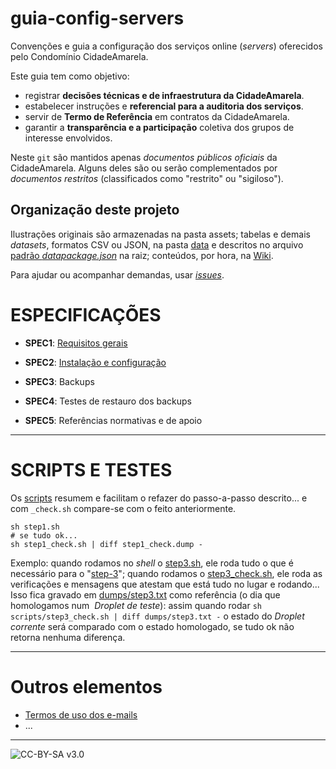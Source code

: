 # guia-config-servers
Convenções e guia a configuração dos serviços online (*servers*) oferecidos pelo Condomínio CidadeAmarela.

Este guia tem como objetivo:

 * registrar **decisões técnicas e de infraestrutura da CidadeAmarela**.
 * estabelecer instruções e **referencial para a auditoria dos serviços**.
 * servir de **Termo de Referência** em contratos da CidadeAmarela.
 * garantir a **transparência e a participação** coletiva dos grupos de interesse envolvidos.

Neste `git` são mantidos apenas _documentos públicos oficiais_ da CidadeAmarela. Alguns deles são ou serão complementados por _documentos restritos_ (classificados como "restrito" ou "sigiloso").

## Organização deste projeto ##

Ilustrações originais são armazenadas na pasta assets; tabelas e demais *datasets*, formatos CSV ou JSON, na pasta [data](data) e descritos no arquivo [padrão *datapackage.json*](http://frictionlessdata.io/guides/data-package/) na raiz; conteúdos, por hora, na [Wiki](https://github.com/CidadeAmarela/guia-config-servers/wiki).

Para ajudar ou acompanhar demandas, usar [*issues*](https://github.com/CidadeAmarela/guia-config-servers/issues).


# ESPECIFICAÇÕES #

* **SPEC1**: [Requisitos gerais](SPEC1_requisitosGerais.md)

* **SPEC2**: [Instalação e configuração](SPEC2_instalConfig.md)

* **SPEC3**: Backups

* **SPEC4**: Testes de restauro dos backups

* **SPEC5**: Referências normativas e de apoio

-----

# SCRIPTS E TESTES
Os [scripts](scripts) resumem e facilitam o refazer do passo-a-passo descrito... e com `_check.sh` compare-se com o feito anteriormente.

```
sh step1.sh
# se tudo ok...
sh step1_check.sh | diff step1_check.dump -
```
Exemplo: quando rodamos no *shell* o [step3.sh](scripts/step3.sh), ele roda tudo o que é necessário para o "[step-3](SPEC2_instalConfig.md#step3)"; quando rodamos o [step3_check.sh](scripts/step3_check.sh), ele roda as verificações e mensagens que atestam que está tudo no lugar e rodando... Isso fica gravado em [dumps/step3.txt](dumps/step3.txt) como referência (o dia que homologamos num  *Droplet de teste*): assim quando rodar `sh scripts/step3_check.sh | diff dumps/step3.txt -` o estado do *Droplet corrente* será comparado com o estado homologado, se tudo ok não retorna nenhuma diferença.

------

# Outros elementos 
* [Termos de uso dos e-mails](https://github.com/CidadeAmarela/guia-config-servers/wiki/Termos-de-uso-dos-emails)
* ...

------

![[CC-BY-SA v3.0](https://creativecommons.org/licenses/by-sa/3.0/deed.pt_BR)](https://upload.wikimedia.org/wikipedia/commons/a/a9/CC-BY-SA.png)
